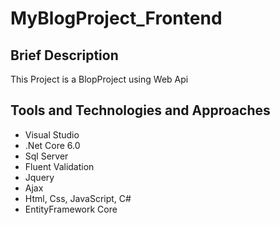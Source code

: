 # MyBlogProject_Frontend
## Brief Description
This Project is a BlopProject using Web Api

## Tools and Technologies and Approaches
- Visual Studio 
- .Net Core 6.0
- Sql Server
- Fluent Validation
- Jquery
- Ajax
- Html, Css, JavaScript, C#
- EntityFramework Core
